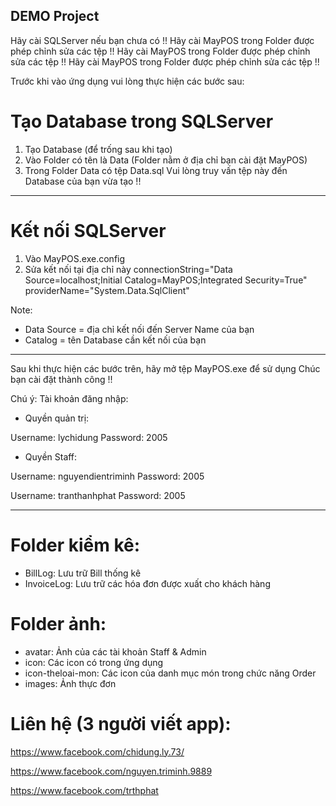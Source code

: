 ## DEMO Project

Hãy cài SQLServer nếu bạn chưa có !!
Hãy cài MayPOS trong Folder được phép chỉnh sửa các tệp !!
Hãy cài MayPOS trong Folder được phép chỉnh sửa các tệp !!
Hãy cài MayPOS trong Folder được phép chỉnh sửa các tệp !!

Trước khi vào ứng dụng vui lòng thực hiện các bước sau:

# Tạo Database trong SQLServer
1. Tạo Database (để trống sau khi tạo)
2. Vào Folder có tên là Data (Folder nằm ở địa chỉ bạn cài đặt MayPOS)
3. Trong Folder Data có tệp Data.sql 
Vui lòng truy vấn tệp này đến Database của bạn vừa tạo !!

---------------------------------------------------------------------------------------

# Kết nối SQLServer 
1. Vào MayPOS.exe.config
2. Sửa kết nối tại địa chỉ này
connectionString="Data Source=localhost;Initial Catalog=MayPOS;Integrated Security=True" providerName="System.Data.SqlClient"

Note:
- Data Source = địa chỉ kết nối đến Server Name của bạn
- Catalog = tên Database cần kết nối của bạn

---------------------------------------------------------------------------------------
Sau khi thực hiện các bước trên, hãy mở tệp MayPOS.exe để sử dụng
Chúc bạn cài đặt thành công !!

Chú ý:
Tài khoản đăng nhập:
- Quyền quản trị:

Username: lychidung
Password: 2005

- Quyền Staff:

Username: nguyendientriminh
Password: 2005

Username: tranthanhphat
Password: 2005

-------------------------
# Folder kiểm kê:
- BillLog: Lưu trữ Bill thống kê
- InvoiceLog: Lưu trữ các hóa đơn được xuất cho khách hàng

# Folder ảnh:
- avatar: Ảnh của các tài khoản Staff & Admin
- icon: Các icon có trong ứng dụng
- icon-theloai-mon: Các icon của danh mục món trong chức năng Order
- images: Ảnh thực đơn


# Liên hệ (3 người viết app):

https://www.facebook.com/chidung.ly.73/

https://www.facebook.com/nguyen.triminh.9889

https://www.facebook.com/trthphat

